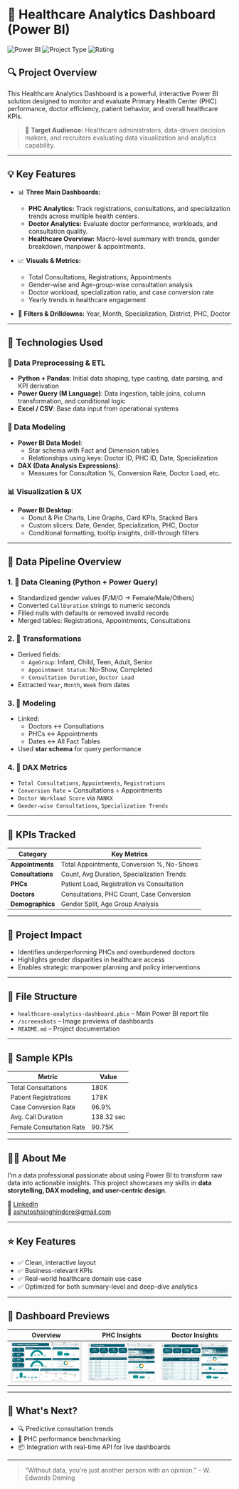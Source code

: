 # 🏥 Healthcare Analytics Dashboard (Power BI)

![Power BI](https://img.shields.io/badge/Built%20with-Power%20BI-yellow?style=for-the-badge)
![Project Type](https://img.shields.io/badge/Type-Dashboard-blueviolet?style=for-the-badge)
![Rating](https://img.shields.io/badge/Rating-9.5%2F10-brightgreen?style=for-the-badge)

## 🔍 Project Overview

This Healthcare Analytics Dashboard is a powerful, interactive Power BI solution designed to monitor and evaluate Primary Health Center (PHC) performance, doctor efficiency, patient behavior, and overall healthcare KPIs.

> 🎯 **Target Audience:** Healthcare administrators, data-driven decision makers, and recruiters evaluating data visualization and analytics capability.

---

## 💡 Key Features

- 📊 **Three Main Dashboards:**
  - **PHC Analytics:** Track registrations, consultations, and specialization trends across multiple health centers.
  - **Doctor Analytics:** Evaluate doctor performance, workloads, and consultation quality.
  - **Healthcare Overview:** Macro-level summary with trends, gender breakdown, manpower & appointments.

- 📈 **Visuals & Metrics:**
  - Total Consultations, Registrations, Appointments
  - Gender-wise and Age-group-wise consultation analysis
  - Doctor workload, specialization ratio, and case conversion rate
  - Yearly trends in healthcare engagement

- 📍 **Filters & Drilldowns:** Year, Month, Specialization, District, PHC, Doctor

---

## 🧠 Technologies Used

### 🧠 Data Preprocessing & ETL
- **Python + Pandas**: Initial data shaping, type casting, date parsing, and KPI derivation
- **Power Query (M Language)**: Data ingestion, table joins, column transformation, and conditional logic
- **Excel / CSV**: Base data input from operational systems

### 📐 Data Modeling
- **Power BI Data Model**:
  - Star schema with Fact and Dimension tables
  - Relationships using keys: Doctor ID, PHC ID, Date, Specialization
- **DAX (Data Analysis Expressions)**:
  - Measures for Consultation %, Conversion Rate, Doctor Load, etc.

### 📊 Visualization & UX
- **Power BI Desktop**:
  - Donut & Pie Charts, Line Graphs, Card KPIs, Stacked Bars
  - Custom slicers: Date, Gender, Specialization, PHC, Doctor
  - Conditional formatting, tooltip insights, drill-through filters

---

## 🔄 Data Pipeline Overview

### 1. 🧼 Data Cleaning (Python + Power Query)
- Standardized gender values (F/M/O → Female/Male/Others)
- Converted `CallDuration` strings to numeric seconds
- Filled nulls with defaults or removed invalid records
- Merged tables: Registrations, Appointments, Consultations

### 2. 🧮 Transformations
- Derived fields:
  - `AgeGroup`: Infant, Child, Teen, Adult, Senior
  - `Appointment Status`: No-Show, Completed
  - `Consultation Duration`, `Doctor Load`
- Extracted `Year`, `Month`, `Week` from dates

### 3. 🔗 Modeling
- Linked:
  - Doctors ↔ Consultations
  - PHCs ↔ Appointments
  - Dates ↔ All Fact Tables
- Used **star schema** for query performance

### 4. 📐 DAX Metrics
- `Total Consultations`, `Appointments`, `Registrations`
- `Conversion Rate` = Consultations ÷ Appointments
- `Doctor Workload Score` via `RANKX`
- `Gender-wise Consultations`, `Specialization Trends`

---

## 🎯 KPIs Tracked

| Category          | Key Metrics                                 |
|-------------------|---------------------------------------------|
| **Appointments**  | Total Appointments, Conversion %, No-Shows  |
| **Consultations** | Count, Avg Duration, Specialization Trends  |
| **PHCs**          | Patient Load, Registration vs Consultation  |
| **Doctors**       | Consultations, PHC Count, Case Conversion   |
| **Demographics**  | Gender Split, Age Group Analysis            |

---

## 📌 Project Impact

- Identifies underperforming PHCs and overburdened doctors
- Highlights gender disparities in healthcare access
- Enables strategic manpower planning and policy interventions

---

## 📂 File Structure

- `healthcare-analytics-dashboard.pbix` – Main Power BI report file
- `/screenshots` – Image previews of dashboards
- `README.md` – Project documentation

---

## 🧪 Sample KPIs

| Metric                   | Value      |
|--------------------------|------------|
| Total Consultations      | 180K       |
| Patient Registrations    | 178K       |
| Case Conversion Rate     | 96.9%      |
| Avg. Call Duration       | 138.32 sec |
| Female Consultation Rate | 90.75K     |

---

## 👨‍💼 About Me

I'm a data professional passionate about using Power BI to transform raw data into actionable insights. This project showcases my skills in **data storytelling, DAX modeling, and user-centric design**.

🔗 [LinkedIn](https://www.linkedin.com/in/ashutoshsinghindore)  
📧 ashutoshsinghindore@gmail.com

---

## ⭐ Key Features

- ✅ Clean, interactive layout
- ✅ Business-relevant KPIs
- ✅ Real-world healthcare domain use case
- ✅ Optimized for both summary-level and deep-dive analytics

---

## 📸 Dashboard Previews
| Overview | PHC Insights | Doctor Insights |
|----------|--------------|-----------------|
| ![Dashboard Overview](02_Screenshots/healthcare-analytics-dashboard_Overview.jpg) | ![PHC Analytics](02_Screenshots/healthcare-analytics-dashboard_PHC-Analytics.jpg)   | ![Doctor Analytics](02_Screenshots/healthcare-analytics-dashboard_Dr-Analytics.jpg)  |

---

## 🧩 What's Next?

- 🔍 Predictive consultation trends
- 📌 PHC performance benchmarking
- 📦 Integration with real-time API for live dashboards

---

> “Without data, you’re just another person with an opinion.” – W. Edwards Deming
